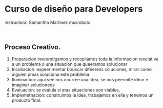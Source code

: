 # Curso de diseño para Developers
Instructora: Samantha Martinez mssroboto

<br>

## Proceso Creativo.

1. Preparacion inveerstigamos y recopilamos toda la informacion reeelativa a un problema o una situacion que queeramos solucionar
2. Incubacion: expeerimentar bouscar difeerens soluciones, mirar como alguien pmas soluciona este problema
3. Iluminacion: aqui see nos ocurree una idea, se nos peermite idear e imaginar solucionees
4. Evaluacion: se evalula si etas situaciones son viables, 
5. Implemetnacion: construimos la idea, trabajamos en ella y tenemos un producto final.

